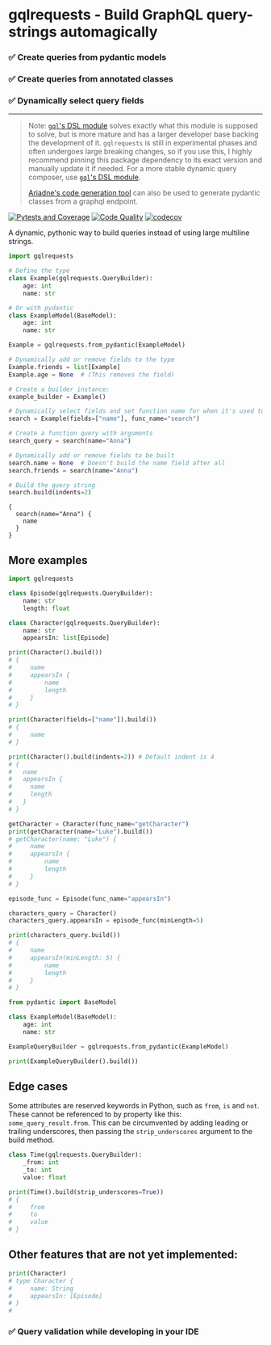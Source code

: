 # gqlrequests - Build GraphQL query-strings automagically

### ✅ Create queries from pydantic models
### ✅ Create queries from annotated classes
### ✅ Dynamically select query fields

______

> Note: [`gql`'s DSL module](https://gql.readthedocs.io/en/stable/advanced/dsl_module.html) solves exactly what this module is supposed to solve, but is more mature
> and has a larger developer base backing the development of it. `gqlrequests` is still in experimental phases and often undergoes large breaking changes, so if you use
> this, I highly recommend pinning this package dependency to its exact version and manually update it if needed. For a more stable dynamic query composer, use
> [`gql`'s DSL module](https://gql.readthedocs.io/en/stable/advanced/dsl_module.html).
> 
> [Ariadne's code generation tool](https://github.com/mirumee/ariadne-codegen) can also be used to generate pydantic classes from a graphql endpoint. 

[![Pytests and Coverage](https://github.com/BeatsuDev/GraphQLRequests/actions/workflows/testing_and_coverage.yml/badge.svg)](https://github.com/BeatsuDev/GraphQLRequests/actions/workflows/testing_and_coverage.yml)
[![Code Quality](https://github.com/BeatsuDev/GraphQLRequests/actions/workflows/code_quality.yml/badge.svg)](https://github.com/BeatsuDev/GraphQLRequests/actions/workflows/code_quality.yml)
[![codecov](https://codecov.io/gh/BeatsuDev/GraphQLRequests/branch/main/graph/badge.svg?token=FBQKU5OEWT)](https://codecov.io/gh/BeatsuDev/GraphQLRequests)

A dynamic, pythonic way to build queries instead of using large multiline strings.

```py
import gqlrequests

# Define the type
class Example(gqlrequests.QueryBuilder):
    age: int
    name: str

# Or with pydantic
class ExampleModel(BaseModel):
    age: int
    name: str

Example = gqlrequests.from_pydantic(ExampleModel)

# Dynamically add or remove fields to the type
Example.friends = list[Example]
Example.age = None  # (This removes the field)

# Create a builder instance:
example_builder = Example()

# Dynamically select fields and set function name for when it's used to create a function query
search = Example(fields=["name"], func_name="search")

# Create a function query with arguments
search_query = search(name="Anna")

# Dynamically add or remove fields to be built
search.name = None  # Doesn't build the name field after all
search.friends = search(name="Anna")

# Build the query string
search.build(indents=2)
```
```
{
  search(name="Anna") {
    name
  }
}
```

## More examples

```py
import gqlrequests

class Episode(gqlrequests.QueryBuilder):
    name: str
    length: float

class Character(gqlrequests.QueryBuilder):
    name: str
    appearsIn: list[Episode]

print(Character().build())
# {
#     name
#     appearsIn {
#         name
#         length
#     }
# }

print(Character(fields=["name"]).build())
# {
#     name
# }

print(Character().build(indents=2)) # Default indent is 4
# {
#   name
#   appearsIn {
#     name
#     length
#   }
# }

getCharacter = Character(func_name="getCharacter")
print(getCharacter(name="Luke").build())
# getCharacter(name: "Luke") {
#     name
#     appearsIn {
#         name
#         length
#     }
# }

episode_func = Episode(func_name="appearsIn")

characters_query = Character()
characters_query.appearsIn = episode_func(minLength=5)

print(characters_query.build())
# {
#     name
#     appearsIn(minLength: 5) {
#         name
#         length
#     }
# }

from pydantic import BaseModel

class ExampleModel(BaseModel):
    age: int
    name: str

ExampleQueryBuilder = gqlrequests.from_pydantic(ExampleModel)

print(ExampleQueryBuilder().build())
```

## Edge cases

Some attributes are reserved keywords in Python, such as `from`, `is` and `not`. These cannot be referenced to
by property like this: `some_query_result.from`. This can be circumvented by adding leading or trailing underscores,
then passing the `strip_underscores` argument to the build method.

```py
class Time(gqlrequests.QueryBuilder):
    _from: int
    _to: int
    value: float

print(Time().build(strip_underscores=True))
# {
#     from
#     to
#     value
# }
```

## Other features that are not yet implemented:

```py
print(Character)
# type Character {
#     name: String
#     appearsIn: [Episode]
# }
#
```

### ✅ Query validation while developing in your IDE

